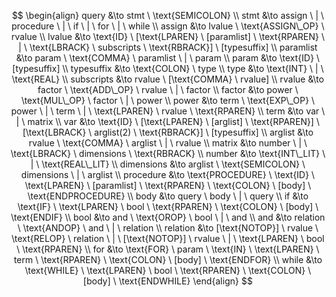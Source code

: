 $$
\begin{align}
query &\to stmt \ \text{SEMICOLON}
\\
stmt &\to assign \ | \ procedure \ | \ if \ | \ for \ | \ while
\\
assign &\to lvalue \ \text{ASSIGN\_OP} \ rvalue
\\
lvalue &\to \text{ID} \ [\text{LPAREN} \ [paramlist] \ \text{RPAREN} \ | \ \text{LBRACK} \ subscripts \ \text{RBRACK}] \ [typesuffix]
\\
paramlist &\to param \ \text{COMMA} \ paramlist \ | \ param
\\
param &\to \text{ID} \ [typesuffix]
\\
typesuffix &\to \text{COLON} \ type
\\
type &\to \text{INT} \ | \ \text{REAL}
\\
subscripts &\to rvalue \ [\text{COMMA} \ rvalue]
\\
rvalue &\to factor \ \text{ADD\_OP} \ rvalue \ | \ factor
\\
factor &\to power \ \text{MUL\_OP} \ factor \ | \ power
\\
power &\to term \ \text{EXP\_OP} \ power \ | \ term \ | \ \text{LPAREN} \ rvalue \ \text{RPAREN}
\\
term &\to var \ | \ matrix
\\
var &\to \text{ID} \ [\text{LPAREN} \ [arglist] \ \text{RPAREN}] \ [\text{LBRACK} \ arglist(2) \ \text{RBRACK}] \ [typesuffix]
\\
arglist &\to rvalue \ \text{COMMA} \ arglist \ | \ rvalue
\\
matrix &\to number \ | \ \text{LBRACK} \ dimensions \ \text{RBRACK}
\\
number &\to \text{INT\_LIT} \ | \ \text{REAL\_LIT}
\\
dimensions &\to arglist \ \text{SEMICOLON} \ dimensions \ | \ arglist
\\
procedure &\to \text{PROCEDURE} \ \text{ID} \ \text{LPAREN} \ [paramlist] \ \text{RPAREN} \ \text{COLON} \ [body] \ \text{ENDPROCEDURE}
\\
body &\to query \ body \ | \ query
\\
if &\to \text{IF} \ \text{LPAREN} \ bool \ \text{RPAREN} \ \text{COLON} \ [body] \ \text{ENDIF}
\\
bool &\to and \ \text{OROP} \ bool \ | \ and
\\
and &\to relation \ \text{ANDOP} \ and \ | \ relation
\\
relation &\to [\text{NOTOP}] \ rvalue \ \text{RELOP} \ relation \ | \ [\text{NOTOP}] \ rvalue \ | \ \text{LPAREN} \ bool \ \text{RPAREN}
\\
for &\to \text{FOR} \ param \ \text{IN} \ \text{LPAREN} \ term \ \text{RPAREN} \ \text{COLON} \ [body] \ \text{ENDFOR}
\\
while &\to \text{WHILE} \ \text{LPAREN} \ bool \ \text{RPAREN} \ \text{COLON} \ [body] \ \text{ENDWHILE}
\end{align}
$$
